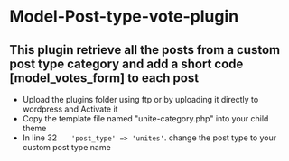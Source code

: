 # Model-Post-type-vote-plugin
## This plugin retrieve all the posts from a custom post type category and add a short code [model_votes_form] to each post
* Upload the plugins folder using ftp or by uploading it directly to wordpress and Activate it 
* Copy the template file named "unite-category.php" into your child theme
* In line 32 `   'post_type' => 'unites'`. change the post type to your custom post type name 
